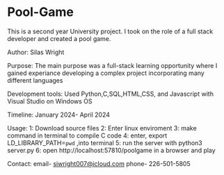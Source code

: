 # Pool-Game
This is a second year University project. I took on the role of a full stack developer and created a pool game.

Author: Silas Wright

Purpose: The main purpose was a full-stack learning opportunity where I gained experiance developing a complex project incorporating many different languages 

Development tools: Used Python,C,SQL,HTML,CSS, and Javascript with Visual Studio on Windows OS

Timeline: January 2024- April 2024

Usage:  1: Download source files
        2: Enter linux enviroment
        3: make command in terminal to compile C code
        4: enter, export LD_LIBRARY_PATH=`pwd` ,into terminal
        5: run the server with python3 server.py
        6: open http://localhost:57810/poolgame in a browser and play 

Contact: email- siwright007@icloud.com phone- 226-501-5805
